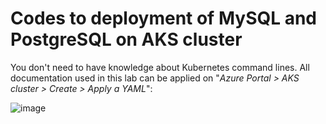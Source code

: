 # Codes to deployment of MySQL and PostgreSQL on AKS cluster

You don't need to have knowledge about Kubernetes command lines. All documentation used in this lab can be applied on "_Azure Portal > AKS cluster > Create > Apply a YAML_":

![image](https://github.com/braieralves/Deploying-MySQL-and-PostgreSQL-on-AKS-cluster/assets/38931377/fef3088f-1c13-4801-910a-dc560f0a7b03)
